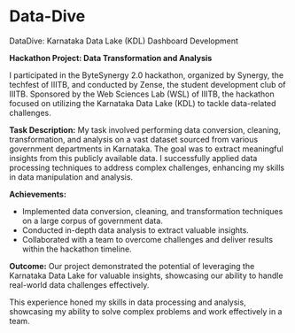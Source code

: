 # Data-Dive
DataDive: Karnataka Data Lake (KDL) Dashboard Development

**Hackathon Project: Data Transformation and Analysis**

I participated in the ByteSynergy 2.0 hackathon, organized by Synergy, the techfest of IIITB, and conducted by Zense, the student development club of IIITB. Sponsored by the Web Sciences Lab (WSL) of IIITB, the hackathon focused on utilizing the Karnataka Data Lake (KDL) to tackle data-related challenges.

**Task Description:**
My task involved performing data conversion, cleaning, transformation, and analysis on a vast dataset sourced from various government departments in Karnataka. The goal was to extract meaningful insights from this publicly available data. I successfully applied data processing techniques to address complex challenges, enhancing my skills in data manipulation and analysis.

**Achievements:**
- Implemented data conversion, cleaning, and transformation techniques on a large corpus of government data.
- Conducted in-depth data analysis to extract valuable insights.
- Collaborated with a team to overcome challenges and deliver results within the hackathon timeline.

**Outcome:**
Our project demonstrated the potential of leveraging the Karnataka Data Lake for valuable insights, showcasing our ability to handle real-world data challenges effectively.

This experience honed my skills in data processing and analysis, showcasing my ability to solve complex problems and work effectively in a team.
